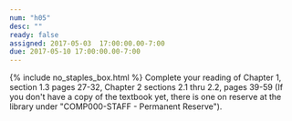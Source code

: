 ```yaml
---
num: "h05"
desc: ""
ready: false
assigned: 2017-05-03  17:00:00.00-7:00
due: 2017-05-10 17:00:00.00-7:00
---
```

{% include no_staples_box.html %}
Complete your reading of Chapter 1, section 1.3 pages 27-32, Chapter 2 sections 2.1 thru 2.2, pages 39-59   (If you don't have a copy of the textbook yet, there is one on reserve at the library under "COMP000-STAFF - Permanent Reserve").

<ol markdown="1">
</ol